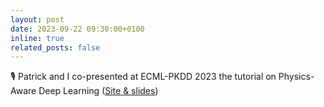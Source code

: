 ```yaml
---
layout: post
date: 2023-09-22 09:30:00+0100
inline: true
related_posts: false
---
```


🎙️ Patrick and I co-presented at ECML-PKDD 2023 the tutorial on Physics-Aware Deep Learning ([Site & slides](https://sites.google.com/view/exml23/tutorial))
